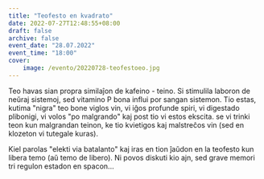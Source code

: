 ```yaml
---
title: "Teofesto en kvadrato"
date: 2022-07-27T12:48:55+08:00
draft: false
archive: false
event_date: "28.07.2022"
event_time: "18:00"
cover: 
    image: /evento/20220728-teofestoeo.jpg
---
```

Teo havas sian propra similaĵon de kafeino - teino. Si stimulila laboron de neŭraj sistemoj, sed vitamino P bona influi por sangan sistemon. Tio estas, kutima "nigra" teo bone viglos vin, vi iĝos profunde spiri, vi digestado plibonigi, vi volos "po malgrando" kaj post tio vi estos ekscita. se vi trinki teon kun malgrandan teinon, ke tio kvietigos kaj malstreĉos vin (sed en klozeton vi tutegale kuras).

Kiel parolas "elekti via batalanto" kaj iras en tion ĵaŭdon en la teofesto kun libera temo (aŭ temo de libero). Ni povos diskuti kio ajn, sed grave memori tri regulon estadon en spacon...
